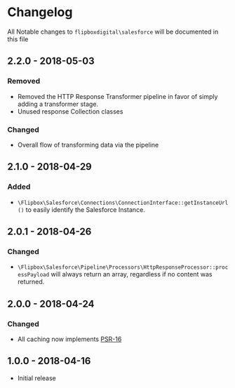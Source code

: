 # Changelog
All Notable changes to `flipboxdigital\salesforce` will be documented in this file

## 2.2.0 - 2018-05-03
### Removed
- Removed the HTTP Response Transformer pipeline in favor of simply adding a transformer stage.
- Unused response Collection classes

### Changed
- Overall flow of transforming data via the pipeline

## 2.1.0 - 2018-04-29
### Added
- `\Flipbox\Salesforce\Connections\ConnectionInterface::getInstanceUrl()` to easily identify the Salesforce Instance.

## 2.0.1 - 2018-04-26
### Changed
- `\Flipbox\Salesforce\Pipeline\Processors\HttpResponseProcessor::processPayload` will always return an array, regardless if no content was returned.

## 2.0.0 - 2018-04-24
### Changed
- All caching now implements [PSR-16](https://www.php-fig.org/psr/psr-16/)

## 1.0.0 - 2018-04-16
- Initial release
